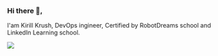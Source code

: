### Hi there 👋,
I'am Kirill Krush, DevOps ingineer, Certified by RobotDreams school and LinkedIn Learning school.


![](https://komarev.com/ghpvc/?username=your-github-username&color=brightgreen)

<!--
**kirillqq20/kirillqq20** is a ✨ _special_ ✨ repository because its `README.md` (this file) appears on your GitHub profile.

Here are some ideas to get you started:

- 🔭 I’m currently working on ...
- 🌱 I’m currently learning ...
- 👯 I’m looking to collaborate on ...
- 🤔 I’m looking for help with ...
- 💬 Ask me about ...
- 📫 How to reach me: ...
- 😄 Pronouns: ...
- ⚡ Fun fact: ...
-->
